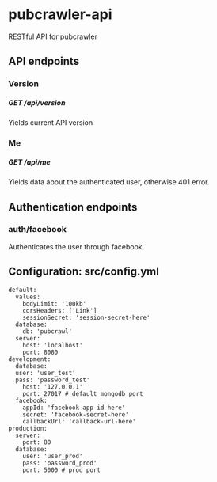 # pubcrawler-api
RESTful API for pubcrawler

## API endpoints

### Version
##### GET /api/version
Yields current API version

### Me
##### GET /api/me
Yields data about the authenticated user, otherwise 401 error.


## Authentication endpoints

### auth/facebook
Authenticates the user through facebook.




## Configuration: src/config.yml
```
default:
  values:
    bodyLimit: '100kb'
    corsHeaders: ['Link']
    sessionSecret: 'session-secret-here'
  database:
    db: 'pubcrawl'
  server:
    host: 'localhost'
    port: 8080
development:
  database:
  user: 'user_test'
  pass: 'password_test'
    host: '127.0.0.1'
    port: 27017 # default mongodb port
  facebook:
    appId: 'facebook-app-id-here'
    secret: 'facebook-secret-here'
    callbackUrl: 'callback-url-here'
production:
  server:
    port: 80
  database:
    user: 'user_prod'
    pass: 'password_prod'
    port: 5000 # prod port
```
